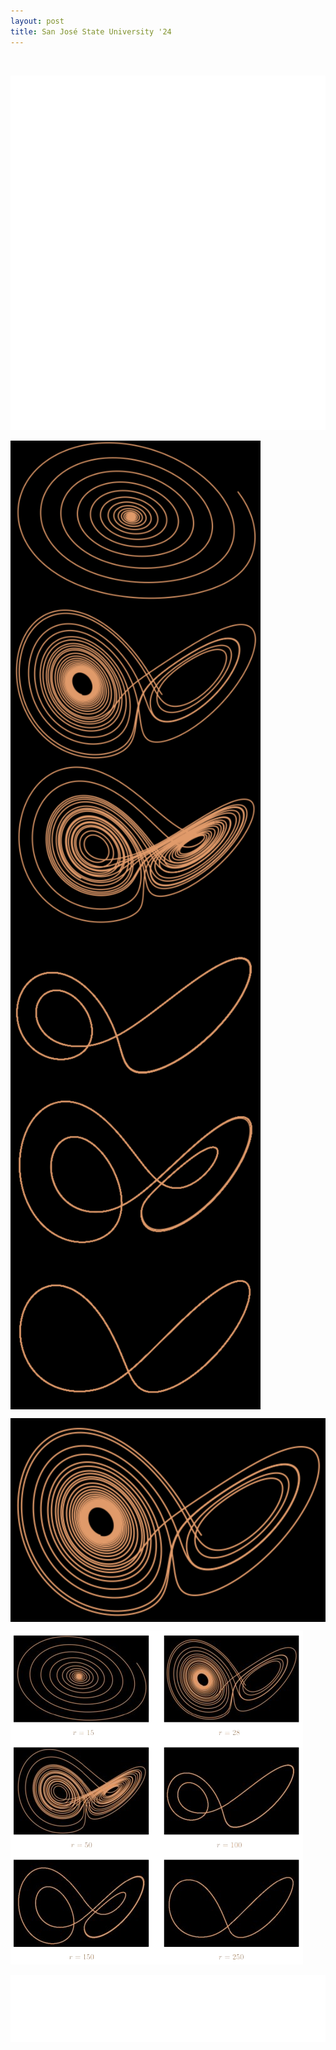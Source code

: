 ```yaml
---
layout: post
title: San José State University '24
---
```

<br>

![Lorenz system intro](lorenz-1.png)

<img src="lorenz_r15.png" align="middle" style="width:400px;"> <br>
<img src="lorenz_r28.png" align="middle" style="width:400px;"> <br>
<img src="lorenz_r50.png" align="middle" style="width:400px;"> <br>
<img src="lorenz_r100.png" align="middle" style="width:400px;"> <br>
<img src="lorenz_r150.png" align="middle" style="width:400px;"> <br>
<img src="lorenz_r250.png" align="middle" style="width:400px;"> 

<img src="lorenz_r28.png" align="middle">

![plots](lorenz.png)
<br>

![Lorenz system outro](lorenz-2.png)
